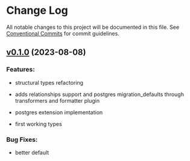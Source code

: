 # Change Log

All notable changes to this project will be documented in this file.
See [Conventional Commits](Https://conventionalcommits.org) for commit guidelines.

<!-- changelog -->

## [v0.1.0](https://github.com/zoonect-oss/ash_uuid/compare/v0.1.0...v0.1.0) (2023-08-08)




### Features:

* structural types refactoring

* adds relationships support and postgres migration_defaults through transformers and formatter plugin

* postgres extension implementation

* first working types

### Bug Fixes:

* better default
